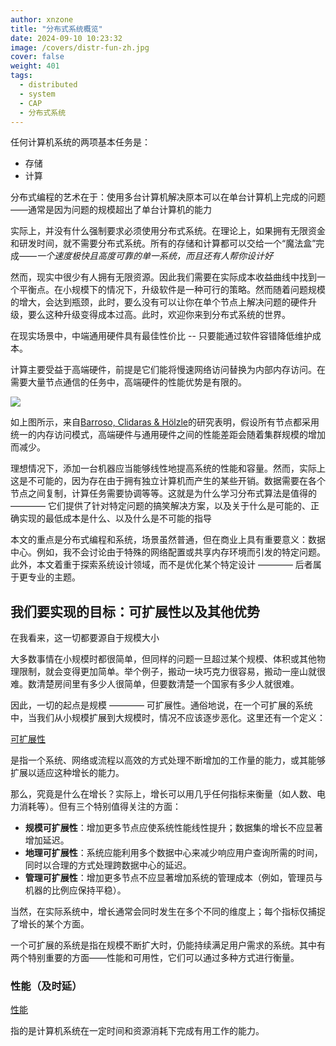 ```yaml
---
author: xnzone
title: "分布式系统概览"
date: 2024-09-10 10:23:32
image: /covers/distr-fun-zh.jpg
cover: false
weight: 401
tags:
  - distributed
  - system
  - CAP
  - 分布式系统
---
```


任何计算机系统的两项基本任务是：
- 存储
- 计算

分布式编程的艺术在于：使用多台计算机解决原本可以在单台计算机上完成的问题——通常是因为问题的规模超出了单台计算机的能力

实际上，并没有什么强制要求必须使用分布式系统。在理论上，如果拥有无限资金和研发时间，就不需要分布式系统。所有的存储和计算都可以交给一个“魔法盒”完成——*一个速度极快且高度可靠的单一系统，而且还有人帮你设计好*

然而，现实中很少有人拥有无限资源。因此我们需要在实际成本收益曲线中找到一个平衡点。在小规模下的情况下，升级软件是一种可行的策略。然而随着问题规模的增大，会达到瓶颈，此时，要么没有可以让你在单个节点上解决问题的硬件升级，要么这种升级变得成本过高。此时，欢迎你来到分布式系统的世界。

在现实场景中，中端通用硬件具有最佳性价比 -- 只要能通过软件容错降低维护成本。

计算主要受益于高端硬件，前提是它们能将慢速网络访问替换为内部内存访问。在需要大量节点通信的任务中，高端硬件的性能优势是有限的。

![](https://s2.loli.net/2024/11/18/rt2wExMBfbcoGT9.png)

如上图所示，来自[Barroso, Clidaras & Hölzle](http://www.morganclaypool.com/doi/abs/10.2200/S00516ED2V01Y201306CAC024)的研究表明，假设所有节点都采用统一的内存访问模式，高端硬件与通用硬件之间的性能差距会随着集群规模的增加而减少。


理想情况下，添加一台机器应当能够线性地提高系统的性能和容量。然而，实际上这是不可能的，因为存在由于拥有独立计算机而产生的某些开销。数据需要在各个节点之间复制，计算任务需要协调等等。这就是为什么学习分布式算法是值得的 ———— 它们提供了针对特定问题的搞笑解决方案，以及关于什么是可能的、正确实现的最低成本是什么、以及什么是不可能的指导

本文的重点是分布式编程和系统，场景虽然普通，但在商业上具有重要意义：数据中心。例如，我不会讨论由于特殊的网络配置或共享内存环境而引发的特定问题。此外，本文着重于探索系统设计领域，而不是优化某个特定设计 ———— 后者属于更专业的主题。

## 我们要实现的目标：可扩展性以及其他优势

在我看来，这一切都要源自于规模大小

大多数事情在小规模时都很简单，但同样的问题一旦超过某个规模、体积或其他物理限制，就会变得更加简单。举个例子，搬动一块巧克力很容易，搬动一座山就很难。数清楚房间里有多少人很简单，但要数清楚一个国家有多少人就很难。

因此，一切的起点是规模 ———— 可扩展性。通俗地说，在一个可扩展的系统中，当我们从小规模扩展到大规模时，情况不应该逐步恶化。这里还有一个定义：

[可扩展性](https://en.wikipedia.org/wiki/Scalability)

是指一个系统、网络或流程以高效的方式处理不断增加的工作量的能力，或其能够扩展以适应这种增长的能力。

那么，究竟是什么在增长？实际上，增长可以用几乎任何指标来衡量（如人数、电力消耗等）。但有三个特别值得关注的方面：

- **规模可扩展性**：增加更多节点应使系统性能线性提升；数据集的增长不应显著增加延迟。
- **地理可扩展性**：系统应能利用多个数据中心来减少响应用户查询所需的时间，同时以合理的方式处理跨数据中心的延迟。
- **管理可扩展性**：增加更多节点不应显著增加系统的管理成本（例如，管理员与机器的比例应保持平稳）。

当然，在实际系统中，增长通常会同时发生在多个不同的维度上；每个指标仅捕捉了增长的某个方面。

一个可扩展的系统是指在规模不断扩大时，仍能持续满足用户需求的系统。其中有两个特别重要的方面——性能和可用性，它们可以通过多种方式进行衡量。

### 性能（及时延）

[性能](https://en.wikipedia.org/wiki/Computer_performance)

指的是计算机系统在一定时间和资源消耗下完成有用工作的能力。
